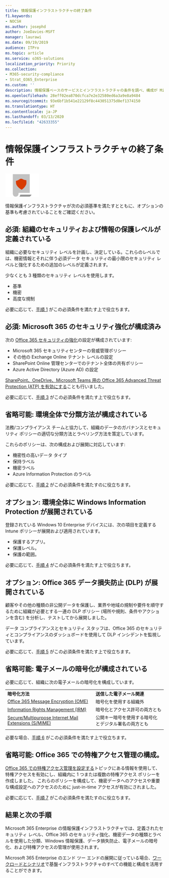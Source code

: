 ```yaml
---
title: 情報保護インフラストラクチャの終了条件
f1.keywords:
- NOCSH
ms.author: josephd
author: JoeDavies-MSFT
manager: laurawi
ms.date: 09/19/2019
audience: ITPro
ms.topic: article
ms.service: o365-solutions
localization_priority: Priority
ms.collection:
- M365-security-compliance
- Strat_O365_Enterprise
ms.custom: ''
description: 情報保護ベースのサービスとインフラストラクチャの条件を調べ、構成が Microsoft 365 Enterprise の要件を満たしていることを確認します。
ms.openlocfilehash: 28eff02ea870dcfca7e2e32580ed6a3a9e8a9484
ms.sourcegitcommit: 93e6bf1b541e22129f8c443051375d0ef1374150
ms.translationtype: HT
ms.contentlocale: ja-JP
ms.lasthandoff: 03/13/2020
ms.locfileid: "42633355"
---
```

# <a name="information-protection-infrastructure-exit-criteria"></a>情報保護インフラストラクチャの終了条件

![フェーズ 6: 情報保護](../media/deploy-foundation-infrastructure/infoprotection_icon-small.png)

情報保護インフラストラクチャが次の必須基準を満たすとともに、オプションの基準も考慮されていることをご確認ください。

<a name="crit-infoprotect-step1"></a>
## <a name="required-security-and-information-protection-levels-for-your-organization-are-defined"></a>必須: 組織のセキュリティおよび情報の保護レベルが定義されている

組織に必要なセキュリティ レベルを計画し、決定している。これらのレベルでは、機密情報とそれに伴う必須データ セキュリティの最小限のセキュリティ レベルと強化するための追加のレベルが定義されます。

少なくとも 3 種類のセキュリティ レベルを使用します。

- 基準
- 機密
- 高度な規制

必要に応じて、[手順 1](infoprotect-define-sec-infoprotect-levels.md) がこの必須条件を満たす上で役立ちます。 

<a name="crit-infoprotect-step3"></a>
## <a name="required-increased-security-for-microsoft-365-is-configured"></a>必須: Microsoft 365 のセキュリティ強化が構成済み

次の [Office 365 セキュリティの強化](https://docs.microsoft.com/office365/securitycompliance/tenant-wide-setup-for-increased-security)の設定が構成されています:

- Microsoft 365 セキュリティセンターの脅威管理ポリシー
- その他の Exchange Online テナント レベルの設定
- SharePoint Online 管理センターでのテナント全体の共有ポリシー
- Azure Active Directory (Azure AD) の設定

[SharePoint、OneDrive、Microsoft Teams 用の Office 365 Advanced Threat Protection (ATP) を有効にする](https://docs.microsoft.com/office365/securitycompliance/turn-on-atp-for-spo-odb-and-teams)ことも行いました。

必要に応じて、[手順 3](infoprotect-configure-increased-security-office-365.md) がこの必須条件を満たす上で役立ちます。 

<a name="crit-infoprotect-step2"></a>
## <a name="optional-classification-is-configured-across-your-environment"></a>省略可能: 環境全体で分類方法が構成されている

法務/コンプライアンス チームと協力して、組織のデータのガバナンスとセキュリティ ポリシーの適切な分類方法とラベリング方法を策定しています。 

これらのポリシーは、次の構成および展開に対応しています: 

- 機密性の高いデータ タイプ
- 保持ラベル
- 機密ラベル
- Azure Information Protection のラベル

必要に応じて、[手順 2](infoprotect-configure-classification.md) がこの必須条件を満たすのに役立ちます。 


<a name="crit-infoprotect-step4"></a>
## <a name="optional-windows-information-protection-is-deployed-across-your-environment"></a>オプション: 環境全体に Windows Information Protection が展開されている

登録されている Windows 10 Enterprise デバイスには、次の項目を定義する Intune ポリシーが展開および適用されています。

- 保護するアプリ。
- 保護レベル。
- 保護の範囲。

必要に応じて、[手順 4](infoprotect-deploy-windows-information-protection.md) がこの必須条件を満たす上で役立ちます。 

<a name="crit-infoprotect-step5"></a>
## <a name="optional-office-365-data-loss-prevention-dlp-is-deployed"></a>オプション: Office 365 データ損失防止 (DLP) が展開されている

顧客やその他の種類の非公開データを保護し、業界や地域の規制や要件を順守するために組織が必要とする一連の DLP ポリシー (場所や規則、条件やアクションを含む) を分析し、テストしてから展開しました。

データ コンプライアンスとセキュリティ スタッフは、Office 365 のセキュリティとコンプライアンスのダッシュボードを使用して DLP インシデントを監視しています。

必要に応じて、[手順 5](infoprotect-data-loss-prevention.md) がこの必須条件を満たす上で役立ちます。 

<a name="crit-infoprotect-step6"></a>
## <a name="optional-email-encryption-is-configured"></a>省略可能: 電子メールの暗号化が構成されている

必要に応じて、組織に次の電子メールの暗号化を構成しています。

|||
|:-------|:-----|
| **暗号化方法** | **送信した電子メール関連** |
| [Office 365 Message Encryption (OME)](https://docs.microsoft.com/Office365/SecurityCompliance/ome)  | 暗号化を使用する組織外 |
| [Information Rights Management (IRM)](https://docs.microsoft.com/office365/SecurityCompliance/information-rights-management-in-exchange-online) | 暗号化とアクセス許可の両方とも |
| [Secure/Multipurpose Internet Mail Extensions (S/MIME)](https://docs.microsoft.com/Exchange/policy-and-compliance/smime) | 公開キー暗号を使用する暗号化とデジタル署名の両方とも |
|||

必要な場合、[手順 6](infoprotect-email-encryption.md) がこの必須条件を満たす上で役立ちます。

<a name="crit-infoprotect-step7"></a>
## <a name="optional-configure-privileged-access-management-in-office-365"></a>省略可能: Office 365 での特権アクセス管理の構成。

[Office 365 での特権アクセス管理を設定する](https://docs.microsoft.com/office365/securitycompliance/privileged-access-management-configuration)トピックにある情報を使用して、特権アクセスを有効にし、組織内に 1 つまたは複数の特権アクセス ポリシーを作成しました。 これらのポリシーを構成して、機密データへのアクセスや重要な構成設定へのアクセスのために just-in-time アクセスが有効にされました。

必要に応じて、[手順 7](infoprotect-configure-privileged-access-management.md) がこの必須条件を満たすのに役立ちます。 

## <a name="results-and-next-steps"></a>結果と次の手順

Microsoft 365 Enterprise の情報保護インフラストラクチャでは、定義されたセキュリティ レベル、Office 365 のセキュリティ強化、機密データの種類とラベルを使用した分類、Windows 情報保護、データ損失防止、電子メールの暗号化、および特権アクセスの管理が使用されます。

Microsoft 365 Enterprise のエンド ツー エンドの展開に従っている場合、[ワークロードとシナリオ](deploy-workloads.md)で基盤インフラストラクチャのすべての機能と構成を活用することができます。
